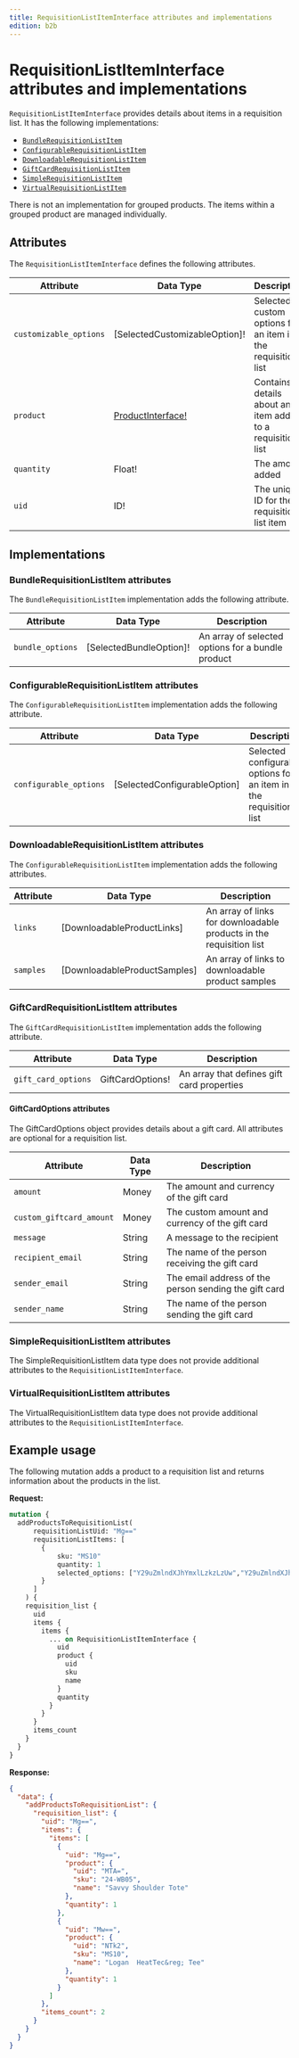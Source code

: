```yaml
---
title: RequisitionListItemInterface attributes and implementations
edition: b2b
---
```


# RequisitionListItemInterface attributes and implementations

`RequisitionListItemInterface` provides details about items in a requisition list. It has the following implementations:

*  [`BundleRequisitionListItem`](#bundlerequisitionlistitem-attributes)
*  [`ConfigurableRequisitionListItem`](#configurablerequisitionlistitem-attributes)
*  [`DownloadableRequisitionListItem`](#downloadablerequisitionlistitem-attributes)
*  [`GiftCardRequisitionListItem`](#giftcardrequisitionlistitem-attributes)
*  [`SimpleRequisitionListItem`](#simplerequisitionlistitem-attributes)
*  [`VirtualRequisitionListItem`](#virtualrequisitionlistitem-attributes)

<InlineAlert variant="info" slots="text" />

There is not an implementation for grouped products. The items within a grouped product are managed individually.

## Attributes

The `RequisitionListItemInterface` defines the following attributes.

Attribute |  Data Type | Description
--- | --- | ---
`customizable_options` | [SelectedCustomizableOption]! | Selected custom options for an item in the requisition list
`product` | [ProductInterface!](../../../products/interfaces/index.md) | Contains details about an item added to a requisition list
`quantity` | Float! | The amount added
`uid` | ID! | The unique ID for the requisition list item

## Implementations

### BundleRequisitionListItem attributes

The `BundleRequisitionListItem` implementation adds the following attribute.

Attribute |  Data Type | Description
--- | --- | ---
`bundle_options`| [SelectedBundleOption]! | An array of selected options for a bundle product

### ConfigurableRequisitionListItem attributes

The `ConfigurableRequisitionListItem` implementation adds the following attribute.

Attribute |  Data Type | Description
--- | --- | ---
`configurable_options`| [SelectedConfigurableOption] | Selected configurable options for an item in the requisition list

### DownloadableRequisitionListItem attributes

The `ConfigurableRequisitionListItem` implementation adds the following attributes.

Attribute |  Data Type | Description
--- | --- | ---
`links`| [DownloadableProductLinks] | An array of links for downloadable products in the requisition list
`samples` | [DownloadableProductSamples] | An array of links to downloadable product samples

### GiftCardRequisitionListItem attributes

The `GiftCardRequisitionListItem` implementation adds the following attribute.

Attribute |  Data Type | Description
--- | --- | ---
`gift_card_options` | GiftCardOptions! | An array that defines gift card properties

#### GiftCardOptions attributes

The GiftCardOptions object provides details about a gift card. All attributes are optional for a requisition list.

Attribute |  Data Type | Description
--- | --- | ---
`amount`| Money | The amount and currency of the gift card
`custom_giftcard_amount` | Money | The custom amount and currency of the gift card
`message` | String | A message to the recipient
`recipient_email` | String | The name of the person receiving the gift card
`sender_email` | String | The email address of the person sending the gift card
`sender_name` | String | The name of the person sending the gift card

### SimpleRequisitionListItem attributes

The SimpleRequisitionListItem data type does not provide additional attributes to the `RequisitionListItemInterface`.

### VirtualRequisitionListItem attributes

The VirtualRequisitionListItem data type does not provide additional attributes to the `RequisitionListItemInterface`.

## Example usage

The following mutation adds a product to a requisition list and returns information about the products in the list.

**Request:**

```graphql
mutation {
  addProductsToRequisitionList(
      requisitionListUid: "Mg=="
      requisitionListItems: [
        {
            sku: "MS10"
            quantity: 1
            selected_options: ["Y29uZmlndXJhYmxlLzkzLzUw","Y29uZmlndXJhYmxlLzE2MC8xNjg"]
        }
      ]
    ) {
    requisition_list {
      uid
      items {
        items {
          ... on RequisitionListItemInterface {
            uid
            product {
              uid
              sku
              name
            }
            quantity
          }
        }
      }
      items_count
    }
  }
}
```

**Response:**

```json
{
  "data": {
    "addProductsToRequisitionList": {
      "requisition_list": {
        "uid": "Mg==",
        "items": {
          "items": [
            {
              "uid": "Mg==",
              "product": {
                "uid": "MTA=",
                "sku": "24-WB05",
                "name": "Savvy Shoulder Tote"
              },
              "quantity": 1
            },
            {
              "uid": "Mw==",
              "product": {
                "uid": "NTk2",
                "sku": "MS10",
                "name": "Logan  HeatTec&reg; Tee"
              },
              "quantity": 1
            }
          ]
        },
        "items_count": 2
      }
    }
  }
}
```
